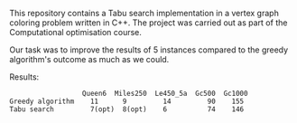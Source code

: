 This repository contains a Tabu search implementation in a vertex graph coloring problem written in C++. The project was carried out as part of the Computational optimisation course.

Our task was to improve the results of 5 instances compared to the greedy algorithm's outcome as much as we could.


Results:

                      Queen6  Miles250  Le450_5a  Gc500  Gc1000
    Greedy algorithm    11      9         14         90    155
    Tabu search         7(opt)  8(opt)    6          74    146
  
  
